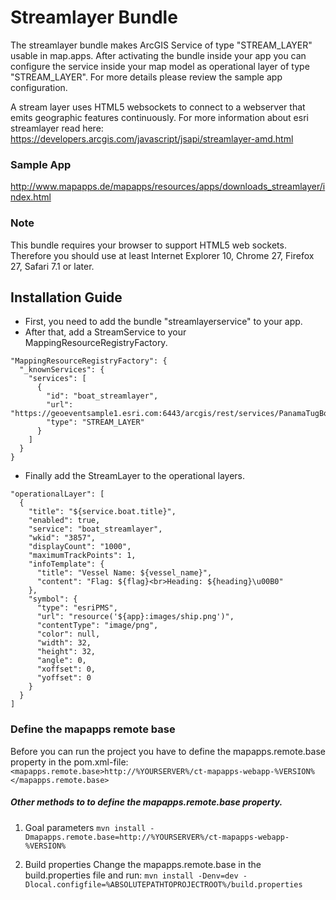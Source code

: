 # Streamlayer Bundle
The streamlayer bundle makes ArcGIS Service of type "STREAM_LAYER" usable in map.apps. After activating the bundle inside your app you can configure the service inside your map model as operational layer of type "STREAM_LAYER". For more details please review the sample app configuration.

A stream layer uses HTML5 websockets to connect to a webserver that emits geographic features continuously. For more information about esri streamlayer read here: https://developers.arcgis.com/javascript/jsapi/streamlayer-amd.html

### Sample App ###
http://www.mapapps.de/mapapps/resources/apps/downloads_streamlayer/index.html

### Note ###
This bundle requires your browser to support HTML5 web sockets. Therefore you should use at least Internet Explorer 10, Chrome 27, Firefox 27, Safari 7.1 or later.

Installation Guide
------------------
- First, you need to add the bundle "streamlayerservice" to your app.
- After that, add a StreamService to your MappingResourceRegistryFactory.
```
"MappingResourceRegistryFactory": {
  "_knownServices": {
    "services": [
      {
        "id": "boat_streamlayer",
        "url": "https://geoeventsample1.esri.com:6443/arcgis/rest/services/PanamaTugBoat/StreamServer",
        "type": "STREAM_LAYER"
      }
    ]
  }
}
```
- Finally add the StreamLayer to the operational layers.
```
"operationalLayer": [
  {
    "title": "${service.boat.title}",
    "enabled": true,
    "service": "boat_streamlayer",
    "wkid": "3857",                  
    "displayCount": "1000",
    "maximumTrackPoints": 1,
    "infoTemplate": {
      "title": "Vessel Name: ${vessel_name}",
      "content": "Flag: ${flag}<br>Heading: ${heading}\u00B0"
    },
    "symbol": {
      "type": "esriPMS",
      "url": "resource('${app}:images/ship.png')",
      "contentType": "image/png",
      "color": null,
      "width": 32,
      "height": 32,
      "angle": 0,
      "xoffset": 0,
      "yoffset": 0
    }
  }
]
```

### Define the mapapps remote base
Before you can run the project you have to define the mapapps.remote.base property in the pom.xml-file:
`<mapapps.remote.base>http://%YOURSERVER%/ct-mapapps-webapp-%VERSION%</mapapps.remote.base>`

##### Other methods to to define the mapapps.remote.base property.
1. Goal parameters
`mvn install -Dmapapps.remote.base=http://%YOURSERVER%/ct-mapapps-webapp-%VERSION%`

2. Build properties
Change the mapapps.remote.base in the build.properties file and run:
`mvn install -Denv=dev -Dlocal.configfile=%ABSOLUTEPATHTOPROJECTROOT%/build.properties`

